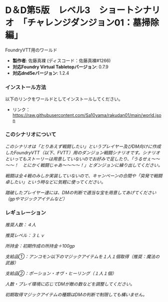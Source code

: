 # D＆D第5版　レベル3　ショートシナリオ　「チャレンジダンジョン01：墓掃除編」
FoundryVTT用のワールド

* **製作者**: 佐藤真裸 (ディスコード：佐藤真裸#1266)
* **対応Foundry Virtual Tabletopバージョン**: 0.7.9
* **対応dnd5eバージョン**: 1.2.4

### インストール方法

以下のリンクをワールドとしてインストールしてください。

* リンク：https://raw.githubusercontent.com/Sa10yama/rakudan01/main/world.json

### このシナリオについて
*このシナリオは「とりあえず戦闘したい」というプレイヤー及びDM向けに作成したFoundryVTT（以下、FVTT）用のダンジョン戦闘シナリオです。シナリオといってもストーリーは用意していないのでお好みで足したり、「うるせぇ～～～～！　とにかく戦闘じゃあ～～～～！」とダンジョンに繰り出してください。*

*戦闘は全４戦のみしか実装していないので、キャンペーンの合間や「突発で戦闘卓したい」という時などに気軽に使ってください。*

*踏破したプレイヤー達には、DMの判断で適当な宝を用意してあげてください（gpやマジックアイテムなど）*
 
 ### レギュレーション
*推奨人数：４人*

*推奨レベル：３Ｌｖ*

*所持金：初期作成の所持金＋100gp*

*支給品①：アンコモン以下のマジックアイテムを１人１個取得（推奨：魔法の武器）*

*支給品②：ポーション・オヴ・ヒーリング（１人１個）*

*人数・プレイ環境に応じてDMが敵の数などを調整してください。*

*初期取得マジックアイテムの種類はDMの判断で制限しても構いません。*
 
